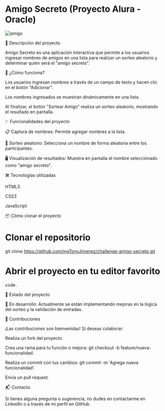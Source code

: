 # Amigo Secreto (Proyecto Alura - Oracle)
![amigo](https://github.com/user-attachments/assets/41d5e1bf-9d4d-43f6-9b65-21502a583214)


📌 Descripción del proyecto

Amigo Secreto es una aplicación interactiva que permite a los usuarios ingresar nombres de amigos en una lista para realizar un sorteo aleatorio y determinar quién será el "amigo secreto".


🧰 ¿Cómo funciona?

Los usuarios ingresan nombres a través de un campo de texto y hacen clic en el botón "Adicionar".

Los nombres ingresados se muestran dinámicamente en una lista.

Al finalizar, el botón "Sortear Amigo" realiza un sorteo aleatorio, mostrando el resultado en pantalla.


✨ Funcionalidades del proyecto

📋 Captura de nombres: Permite agregar nombres a la lista.

🎲 Sorteo aleatorio: Selecciona un nombre de forma aleatoria entre los participantes.

🖥️ Visualización de resultados: Muestra en pantalla el nombre seleccionado como "amigo secreto".


🛠️ Tecnologías utilizadas

 HTML5

 CSS3

 JavaScript
 

📦 Cómo clonar el proyecto

# Clonar el repositorio
git clone https://github.com/ingTonyJimenez/challenge-amigo-secreto.git

# Abrir el proyecto en tu editor favorito
code .


📄 Estado del proyecto

🚧 En desarrollo: Actualmente se están implementando mejoras en la lógica del sorteo y la validación de entradas.


📣 Contribuciones

¡Las contribuciones son bienvenidas! Si deseas colaborar:

Realiza un fork del proyecto.

Crea una rama para tu función o mejora: git checkout -b feature/nueva-funcionalidad.

Realiza un commit con tus cambios: git commit -m 'Agrega nueva funcionalidad'.

Envía un pull request.


📬 Contacto

Si tienes alguna pregunta o sugerencia, no dudes en contactarme en LinkedIn o a través de mi perfil en GitHub.
